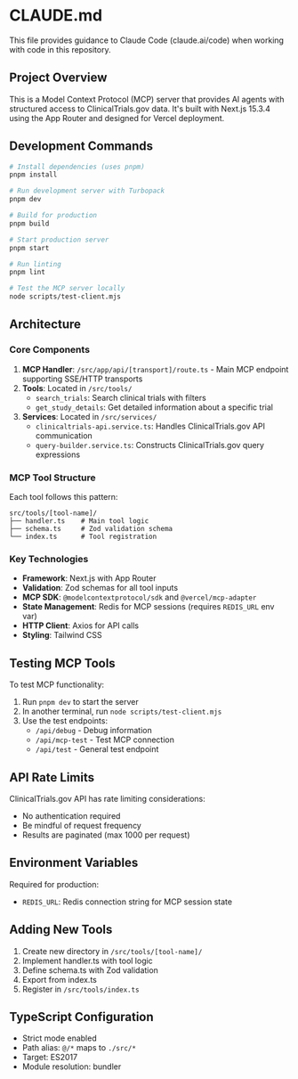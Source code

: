 # CLAUDE.md

This file provides guidance to Claude Code (claude.ai/code) when working with code in this repository.

## Project Overview

This is a Model Context Protocol (MCP) server that provides AI agents with structured access to ClinicalTrials.gov data. It's built with Next.js 15.3.4 using the App Router and designed for Vercel deployment.

## Development Commands

```bash
# Install dependencies (uses pnpm)
pnpm install

# Run development server with Turbopack
pnpm dev

# Build for production
pnpm build

# Start production server
pnpm start

# Run linting
pnpm lint

# Test the MCP server locally
node scripts/test-client.mjs
```

## Architecture

### Core Components

1. **MCP Handler**: `/src/app/api/[transport]/route.ts` - Main MCP endpoint supporting SSE/HTTP transports
2. **Tools**: Located in `/src/tools/`
   - `search_trials`: Search clinical trials with filters
   - `get_study_details`: Get detailed information about a specific trial
3. **Services**: Located in `/src/services/`
   - `clinicaltrials-api.service.ts`: Handles ClinicalTrials.gov API communication
   - `query-builder.service.ts`: Constructs ClinicalTrials.gov query expressions

### MCP Tool Structure

Each tool follows this pattern:
```
src/tools/[tool-name]/
├── handler.ts    # Main tool logic
├── schema.ts     # Zod validation schema
└── index.ts      # Tool registration
```

### Key Technologies

- **Framework**: Next.js with App Router
- **Validation**: Zod schemas for all tool inputs
- **MCP SDK**: `@modelcontextprotocol/sdk` and `@vercel/mcp-adapter`
- **State Management**: Redis for MCP sessions (requires `REDIS_URL` env var)
- **HTTP Client**: Axios for API calls
- **Styling**: Tailwind CSS

## Testing MCP Tools

To test MCP functionality:
1. Run `pnpm dev` to start the server
2. In another terminal, run `node scripts/test-client.mjs`
3. Use the test endpoints:
   - `/api/debug` - Debug information
   - `/api/mcp-test` - Test MCP connection
   - `/api/test` - General test endpoint

## API Rate Limits

ClinicalTrials.gov API has rate limiting considerations:
- No authentication required
- Be mindful of request frequency
- Results are paginated (max 1000 per request)

## Environment Variables

Required for production:
- `REDIS_URL`: Redis connection string for MCP session state

## Adding New Tools

1. Create new directory in `/src/tools/[tool-name]/`
2. Implement handler.ts with tool logic
3. Define schema.ts with Zod validation
4. Export from index.ts
5. Register in `/src/tools/index.ts`

## TypeScript Configuration

- Strict mode enabled
- Path alias: `@/*` maps to `./src/*`
- Target: ES2017
- Module resolution: bundler